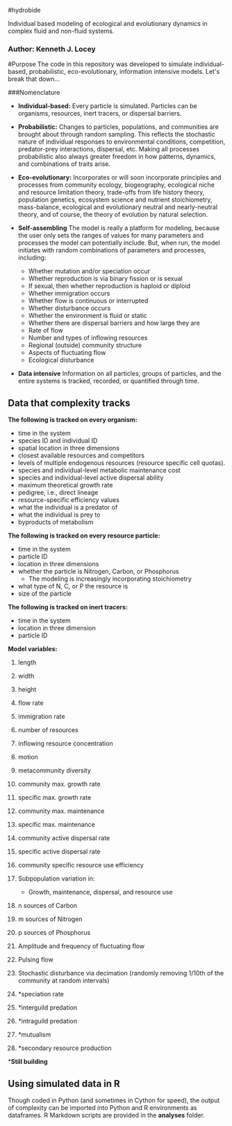 #hydrobide

Individual based modeling of ecological and evolutionary dynamics in complex fluid and non-fluid systems. 

### Author: Kenneth J. Locey

#Purpose
The code in this repository was developed to simulate individual-based, probabilistic, eco-evolutionary, information intensive models. Let's break that down...

###Nomenclature
* **Individual-based:** Every particle is simulated. Particles can be organisms, resources, inert tracers, or dispersal barriers.

* **Probabilistic:** Changes to particles, populations, and communities are brought about through random sampling. This reflects the stochastic nature of individual responses to environmental conditions, competition, predator-prey interactions, dispersal, etc. Making all processes probabilistic also always greater freedom in how patterns, dynamics, and combinations of traits arise.

* **Eco-evolutionary:** Incorporates or will soon incorporate principles and processes from community ecology, biogeography, ecological niche and resource limitation theory, trade-offs from life history theory, population genetics, ecosystem science and nutrient stoichiometry, mass-balance, ecological and evolutionary neutral and nearly-neutral theory, and of course, the theory of evolution by natural selection.

* **Self-assembling**
The model is really a platform for modeling, because the user only sets the ranges of values for many parameters and processes the model can potentially include. But, when run, the model initiates with random combinations of parameters and processes, including:
	* Whether mutation and/or speciation occur
	* Whether reproduction is via binary fission or is sexual
	* If sexual, then whether reproduction is haploid or diploid
	* Whether immigration occurs
	* Whether flow is continuous or interrupted
	* Whether disturbance occurs
	* Whether the environment is fluid or static
	* Whether there are dispersal barriers and how large they are
	* Rate of flow 
	* Number and types of inflowing resources
	* Regional (outside) community structure
	* Aspects of fluctuating flow
	* Ecological disturbance

* **Data intensive** 
Information on all particles, groups of particles, and the entire systems is tracked, recorded, or quantified through time.

## Data that complexity tracks
**The following is tracked on every organism:**

* time in the system
* species ID and individual ID
* spatial location in three dimensions
* closest available resources and competitors
* levels of multiple endogenous resources (resource specific cell quotas).
* species and individual-level metabolic maintenance cost
* species and individual-level active dispersal ability
* maximum theoretical growth rate
* pedigree, i.e., direct lineage 
* resource-specific efficiency values
* what the individual is a predator of
* what the individual is prey to
* byproducts of metabolism

**The following is tracked on every resource particle:**

* time in the system
* particle ID
* location in three dimensions
* whether the particle is Nitrogen, Carbon, or Phosphorus
	* 	The modeling is increasingly incorporating stoichiometry
* what type of N, C, or P the resource is
* size of the particle

**The following is tracked on inert tracers:**

* time in the system
* location in three dimension
* particle ID

**Model variables:**

1. length
2. width
3. height
4. flow rate
5. immigration rate
6. number of resources
7. inflowing resource concentration
8. motion
9. metacommunity diversity
10. community max. growth rate
11. specific max. growth rate
12. community max. maintenance
13. specific max. maintenance
14. community active dispersal rate
15. specific active dispersal rate
16. community specific resource use efficiency
17. Subpopulation variation in:
	* Growth, maintenance, dispersal, and resource use
18. n sources of Carbon
19. m sources of Nitrogen
20. p sources of Phosphorus
21. Amplitude and frequency of fluctuating flow
22. Pulsing flow
23. Stochastic disturbance via decimation (randomly removing 1/10th of the community at random intervals)

21. *speciation rate
22. *interguild predation
23. *intraguild predation
24. *mutualism
25. *secondary resource production

***Still building**

## Using simulated data in R
Though coded in Python (and sometimes in Cython for speed), the output of complexity can be imported into Python and R environments as dataframes. R Markdown scripts are provided in the **analyses** folder.


